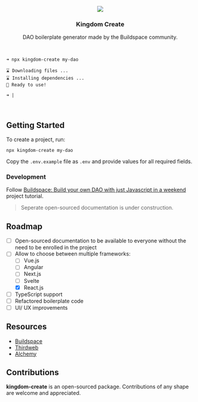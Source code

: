 <p align="center">
    <img src="https://raw.githubusercontent.com/Kingdom-Create/kingdom-create/main/assets/logo.png"/>
</p>
<h3 align="center">Kingdom Create</h3>
<p align="center">DAO boilerplate generator made by the Buildspace community.</p>
<br>

```
➜ npx kingdom-create my-dao

⌛ Downloading files ...
⌛ Installing dependencies ...
🌈 Ready to use!

➜ |
```
<br>



## Getting Started

To create a project, run:

```
npx kingdom-create my-dao
```

Copy the `.env.example` file as `.env` and provide values for all required fields.


### Development

Follow [Buildspace: Build your own DAO with just Javascript in a weekend](https://app.buildspace.so/projects/COb520aae3-7925-42f4-a5e7-eaf718933766) project tutorial.

> Seperate open-sourced documentation is under construction.

## Roadmap

- [ ] Open-sourced documentation to be available to everyone without the need to be enrolled in the project
- [ ] Allow to choose between multiple frameworks:
   - [ ] Vue.js
   - [ ] Angular
   - [ ] Next.js
   - [ ] Svelte
   - [x] React.js
- [ ] TypeScript support
- [ ] Refactored boilerplate code
- [ ] UI/ UX improvements

## Resources
- [Buildspace](https://app.buildspace.so/projects/COb520aae3-7925-42f4-a5e7-eaf718933766)
- [Thirdweb](https://thirdweb.com/)
- [Alchemy](https://www.alchemy.com/)

## Contributions

****kingdom-create**** is an open-sourced package. Contributions of any shape
are welcome and appreciated.

